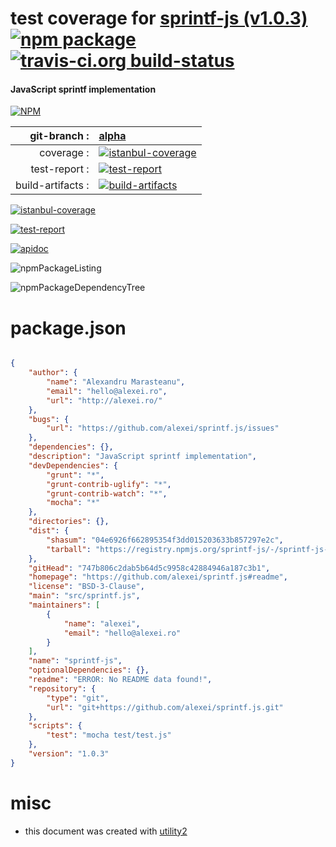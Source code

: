 # test coverage for  [sprintf-js (v1.0.3)](https://github.com/alexei/sprintf.js#readme)  [![npm package](https://img.shields.io/npm/v/npmtest-sprintf-js.svg?style=flat-square)](https://www.npmjs.org/package/npmtest-sprintf-js) [![travis-ci.org build-status](https://api.travis-ci.org/npmtest/node-npmtest-sprintf-js.svg)](https://travis-ci.org/npmtest/node-npmtest-sprintf-js)
#### JavaScript sprintf implementation

[![NPM](https://nodei.co/npm/sprintf-js.png?downloads=true)](https://www.npmjs.com/package/sprintf-js)

| git-branch : | [alpha](https://github.com/npmtest/node-npmtest-sprintf-js/tree/alpha)|
|--:|:--|
| coverage : | [![istanbul-coverage](https://npmtest.github.io/node-npmtest-sprintf-js/build/coverage.badge.svg)](https://npmtest.github.io/node-npmtest-sprintf-js/build/coverage.html/index.html)|
| test-report : | [![test-report](https://npmtest.github.io/node-npmtest-sprintf-js/build/test-report.badge.svg)](https://npmtest.github.io/node-npmtest-sprintf-js/build/test-report.html)|
| build-artifacts : | [![build-artifacts](https://npmtest.github.io/node-npmtest-sprintf-js/glyphicons_144_folder_open.png)](https://github.com/npmtest/node-npmtest-sprintf-js/tree/gh-pages/build)|

[![istanbul-coverage](https://npmtest.github.io/node-npmtest-sprintf-js/build/screenCapture.buildCustomOrg.browser.coverage.html.png)](https://npmtest.github.io/node-npmtest-sprintf-js/build/coverage.html/index.html)

[![test-report](https://npmtest.github.io/node-npmtest-sprintf-js/build/screenCapture.buildCustomOrg.browser.%252Fhome%252Ftravis%252Fbuild%252Fnpmtest%252Fnode-npmtest-sprintf-js%252Ftmp%252Fbuild%252Ftest-report.html.png)](https://npmtest.github.io/node-npmtest-sprintf-js/build/test-report.html)

[![apidoc](https://npmdoc.github.io/node-npmdoc-sprintf-js/build/screenCapture.buildApidoc.browser.%252Fhome%252Ftravis%252Fbuild%252Fnpmdoc%252Fnode-npmdoc-sprintf-js%252Ftmp%252Fbuild%252Fapidoc.html.png)](https://npmdoc.github.io/node-npmdoc-sprintf-js/build/apidoc.html)

![npmPackageListing](https://npmtest.github.io/node-npmtest-sprintf-js/build/screenCapture.npmPackageListing.svg)

![npmPackageDependencyTree](https://npmtest.github.io/node-npmtest-sprintf-js/build/screenCapture.npmPackageDependencyTree.svg)



# package.json

```json

{
    "author": {
        "name": "Alexandru Marasteanu",
        "email": "hello@alexei.ro",
        "url": "http://alexei.ro/"
    },
    "bugs": {
        "url": "https://github.com/alexei/sprintf.js/issues"
    },
    "dependencies": {},
    "description": "JavaScript sprintf implementation",
    "devDependencies": {
        "grunt": "*",
        "grunt-contrib-uglify": "*",
        "grunt-contrib-watch": "*",
        "mocha": "*"
    },
    "directories": {},
    "dist": {
        "shasum": "04e6926f662895354f3dd015203633b857297e2c",
        "tarball": "https://registry.npmjs.org/sprintf-js/-/sprintf-js-1.0.3.tgz"
    },
    "gitHead": "747b806c2dab5b64d5c9958c42884946a187c3b1",
    "homepage": "https://github.com/alexei/sprintf.js#readme",
    "license": "BSD-3-Clause",
    "main": "src/sprintf.js",
    "maintainers": [
        {
            "name": "alexei",
            "email": "hello@alexei.ro"
        }
    ],
    "name": "sprintf-js",
    "optionalDependencies": {},
    "readme": "ERROR: No README data found!",
    "repository": {
        "type": "git",
        "url": "git+https://github.com/alexei/sprintf.js.git"
    },
    "scripts": {
        "test": "mocha test/test.js"
    },
    "version": "1.0.3"
}
```



# misc
- this document was created with [utility2](https://github.com/kaizhu256/node-utility2)
